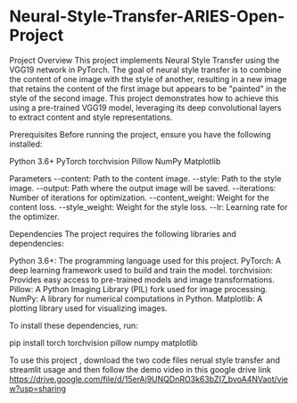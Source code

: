 # Neural-Style-Transfer-ARIES-Open-Project
Project Overview
This project implements Neural Style Transfer using the VGG19 network in PyTorch. The goal of neural style transfer is to combine the content of one image with the style of another, resulting in a new image that retains the content of the first image but appears to be "painted" in the style of the second image. This project demonstrates how to achieve this using a pre-trained VGG19 model, leveraging its deep convolutional layers to extract content and style representations.

Prerequisites
Before running the project, ensure you have the following installed:

Python 3.6+
PyTorch
torchvision
Pillow
NumPy
Matplotlib

Parameters
--content: Path to the content image.
--style: Path to the style image.
--output: Path where the output image will be saved.
--iterations: Number of iterations for optimization.
--content_weight: Weight for the content loss.
--style_weight: Weight for the style loss.
--lr: Learning rate for the optimizer.

Dependencies
The project requires the following libraries and dependencies:

Python 3.6+: The programming language used for this project.
PyTorch: A deep learning framework used to build and train the model.
torchvision: Provides easy access to pre-trained models and image transformations.
Pillow: A Python Imaging Library (PIL) fork used for image processing.
NumPy: A library for numerical computations in Python.
Matplotlib: A plotting library used for visualizing images.

To install these dependencies, run:

pip install torch torchvision pillow numpy matplotlib


To use this project , download the two code files nerual style transfer 
and streamlit usage and then follow the demo video in this google drive link
https://drive.google.com/file/d/15erAj9UNQDnRO3k63bZI7_bvoA4NVaot/view?usp=sharing
